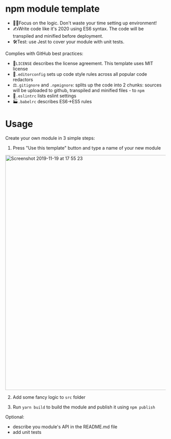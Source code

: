 # npm module template

- 👩‍💻Focus on the logic. Don't waste your time setting up environment!
- ✍️Write code like it's 2020 using ES6 syntax. The code will be transpiled and minified before deployment.
- 🛠Test: use Jest to cover your module with unit tests.

Сomplies with GitHub best practices:

- 🔑`LICENSE` describes the license agreement. This template uses MIT license
- 📁`.editorconfig` sets up code style rules across all popular code redactors
- ⚖️`.gitignore` and `.npmignore`: splits up the code into 2 chunks: sources will be uploaded to github, transpiled and minified files - to `npm`
- 🔬`.eslintrc` lists eslint settings
- 🏭`.babelrc` describes ES6->ES5 rules

# Usage

Create your own module in 3 simple steps:

1. Press "Use this template" button and type a name of your new module

<img width="739" alt="Screenshot 2019-11-19 at 17 55 23" src="https://user-images.githubusercontent.com/3485490/69136521-f2809600-0af5-11ea-9758-d916c853f4c0.png">

2. Add some fancy logic to `src` folder

3. Run `yarn build` to build the module and publish it using `npm publish`

Optional:

- describe you module's API in the README.md file
- add unit tests
